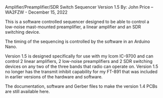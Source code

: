 Amplifier/Preamplifier/SDR Switch Sequencer Version 1.5
By: John Price – WA2FZW - December 15, 2022

This is a software controlled sequencer designed to be able
to control a low-noise mast-mounted preamplifier, a linear
amplifier and an SDR switching device.

The timing of the sequencing is controlled by the software
in an Arduino Nano.

Version 1.5 is designed specifically for use with my Icom
IC-9700 and can control 2 linear amplifiers, 2 low-noise
preamplifiers and 2 SDR switching devices on any two of
the three bands that radio can operate on. Version 1.5 no
longer has the transmit inhibit capability for my FT-891
that was included in earlier versions of the hardware and
software.

The documentation, software and Gerber files to make the
version 1.4 PCBs are still available here.
